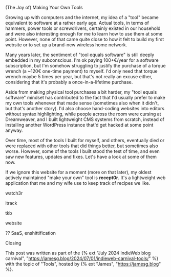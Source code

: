 (The Joy of) Making Your Own Tools

Growing up with computers and the internet, my idea of a "tool" became equivalent to software at a rather early age. Actual tools, in terms of hammers, power tools or screwdrivers, certainly existed in our household and were also interesting enough for me to learn how to use them at some point. However, none of that came quite close to how it felt to build my first website or to set up a brand-new wireless home network.

Many years later, the sentiment of "tool equals software" is still deeply embedded in my subconscious. I'm ok paying 100+€/year for a software subscription, but I'm somehow struggling to justify the purchase of a torque wrench (a ~120€ one-time payment) to myself. I'd only need that torque wrench maybe 5 times per year, but that's not really an excuse either, considering that it's probably a once-in-a-lifetime purchase.

Aside from making physical tool purchases a bit harder, my "tool equals software" mindset has contributed to the fact that I'd usually prefer to make my own tools whenever that made sense (sometimes also when it didn't, but that's another story). I'd also choose hand-coding websites into editors without syntax highlighting, while people across the room were cursing at Dreamweaver, and I built lightweight CMS systems from scratch, instead of installing another WordPress instance that'd get hacked at some point anyway.

Over time, most of the tools I built for myself, and others, eventually died or were replaced with other tools that did things better, but sometimes also worse. However, some of the tools I built stood the test of time, and even saw new features, updates and fixes. Let's have a look at some of them now.

If we ignore this website for a moment (more on that later), my oldest actively maintained "make your own" tool is **recept0r**. It's a lightweight web application that me and my wife use to keep track of recipes we like.



watch3r

itrack

tkb

website



?? SaaS, enshittification

Closing

This post was written as part of the {% ext "July 2024 IndieWeb blog carnival", "https://jamesg.blog/2024/07/01/indieweb-carnival-tools/" %} with the topic of "Tools", hosted by {% ext "James", "https://jamesg.blog" %}.
